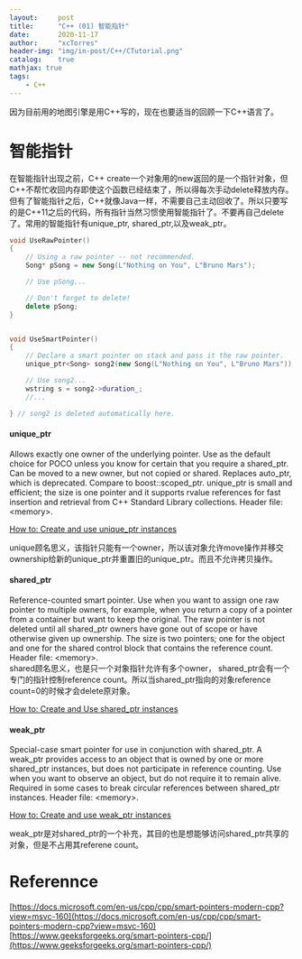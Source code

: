 ```yaml
---
layout:     post
title:      "C++ (01) 智能指针"
date:       2020-11-17
author:     "xcTorres"
header-img: "img/in-post/C++/CTutorial.png"
catalog:    true
mathjax: true
tags:
    - C++
---  
```


因为目前用的地图引擎是用C++写的，现在也要适当的回顾一下C++语言了。


# 智能指针
在智能指针出现之前，C++ create一个对象用的new返回的是一个指针对象，但C++不帮忙收回内存即使这个函数已经结束了，所以得每次手动delete释放内存。但有了智能指针之后，C++就像Java一样，不需要自己主动回收了。所以只要写的是C++11之后的代码，所有指针当然习惯使用智能指针了。不要再自己delete了。常用的智能指针有unique_ptr, shared_ptr,以及weak_ptr。

```cpp
void UseRawPointer()
{
    // Using a raw pointer -- not recommended.
    Song* pSong = new Song(L"Nothing on You", L"Bruno Mars"); 

    // Use pSong...

    // Don't forget to delete!
    delete pSong;   
}


void UseSmartPointer()
{
    // Declare a smart pointer on stack and pass it the raw pointer.
    unique_ptr<Song> song2(new Song(L"Nothing on You", L"Bruno Mars"));

    // Use song2...
    wstring s = song2->duration_;
    //...

} // song2 is deleted automatically here.
```

#### unique_ptr
Allows exactly one owner of the underlying pointer. Use as the default choice for POCO unless you know for certain that you require a shared_ptr. Can be moved to a new owner, but not copied or shared. Replaces auto_ptr, which is deprecated. Compare to boost::scoped_ptr. unique_ptr is small and efficient; the size is one pointer and it supports rvalue references for fast insertion and retrieval from C++ Standard Library collections. Header file:  \<memory>\.   

[How to: Create and use unique_ptr instances](https://docs.microsoft.com/en-us/cpp/cpp/how-to-create-and-use-unique-ptr-instances?view=msvc-160)  

unique顾名思义，该指针只能有一个owner，所以该对象允许move操作并移交ownership给新的unique_ptr并重置旧的unique_ptr。而且不允许拷贝操作。

#### shared_ptr  
Reference-counted smart pointer. Use when you want to assign one raw pointer to multiple owners, for example, when you return a copy of a pointer from a container but want to keep the original. The raw pointer is not deleted until all shared_ptr owners have gone out of scope or have otherwise given up ownership. The size is two pointers; one for the object and one for the shared control block that contains the reference count. Header file:  \<memory>\.   
shared顾名思义，也是只一个对象指针允许有多个owner， shared_ptr会有一个专门的指针控制reference count。所以当shared_ptr指向的对象reference count=0的时候才会delete原对象。


[How to: Create and Use shared_ptr instances](https://docs.microsoft.com/en-us/cpp/cpp/how-to-create-and-use-shared-ptr-instances?view=msvc-160)

#### weak_ptr
Special-case smart pointer for use in conjunction with shared_ptr. A weak_ptr provides access to an object that is owned by one or more shared_ptr instances, but does not participate in reference counting. Use when you want to observe an object, but do not require it to remain alive. Required in some cases to break circular references between shared_ptr instances. Header file: \<memory>\.

[How to: Create and use weak_ptr instances](https://docs.microsoft.com/en-us/cpp/cpp/how-to-create-and-use-weak-ptr-instances?view=msvc-160)    

weak_ptr是对shared_ptr的一个补充，其目的也是想能够访问shared_ptr共享的对象，但是不占用其referene count。



# Referennce  
[https://docs.microsoft.com/en-us/cpp/cpp/smart-pointers-modern-cpp?view=msvc-160](https://docs.microsoft.com/en-us/cpp/cpp/smart-pointers-modern-cpp?view=msvc-160)
[https://www.geeksforgeeks.org/smart-pointers-cpp/](https://www.geeksforgeeks.org/smart-pointers-cpp/)